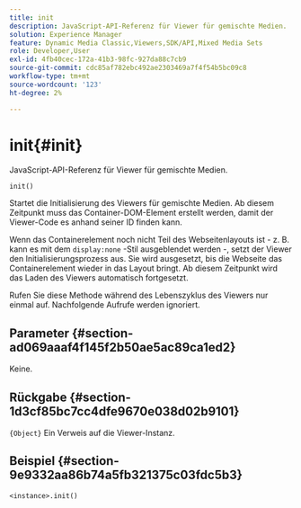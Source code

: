 ```yaml
---
title: init
description: JavaScript-API-Referenz für Viewer für gemischte Medien.
solution: Experience Manager
feature: Dynamic Media Classic,Viewers,SDK/API,Mixed Media Sets
role: Developer,User
exl-id: 4fb40cec-172a-41b3-98fc-927da88c7cb9
source-git-commit: cdc85af782ebc492ae2303469a7f4f54b5bc09c8
workflow-type: tm+mt
source-wordcount: '123'
ht-degree: 2%

---
```


# init{#init}

JavaScript-API-Referenz für Viewer für gemischte Medien.

`init()`

Startet die Initialisierung des Viewers für gemischte Medien. Ab diesem Zeitpunkt muss das Container-DOM-Element erstellt werden, damit der Viewer-Code es anhand seiner ID finden kann.

Wenn das Containerelement noch nicht Teil des Webseitenlayouts ist - z. B. kann es mit dem `display:none` -Stil ausgeblendet werden -, setzt der Viewer den Initialisierungsprozess aus. Sie wird ausgesetzt, bis die Webseite das Containerelement wieder in das Layout bringt. Ab diesem Zeitpunkt wird das Laden des Viewers automatisch fortgesetzt.

Rufen Sie diese Methode während des Lebenszyklus des Viewers nur einmal auf. Nachfolgende Aufrufe werden ignoriert.

## Parameter {#section-ad069aaaf4f145f2b50ae5ac89ca1ed2}

Keine.

## Rückgabe {#section-1d3cf85bc7cc4dfe9670e038d02b9101}

`{Object}` Ein Verweis auf die Viewer-Instanz.

## Beispiel {#section-9e9332aa86b74a5fb321375c03fdc5b3}

```
<instance>.init()
```
